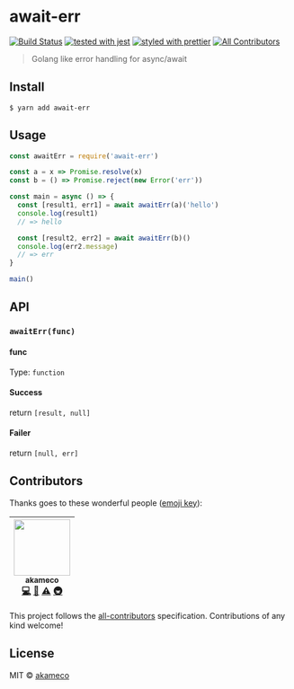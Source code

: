 # await-err

[![Build Status](https://travis-ci.org/akameco/await-err.svg?branch=master)](https://travis-ci.org/akameco/await-err)
[![tested with jest](https://img.shields.io/badge/tested_with-jest-99424f.svg)](https://github.com/facebook/jest)
[![styled with prettier](https://img.shields.io/badge/styled_with-prettier-ff69b4.svg)](https://github.com/prettier/prettier)
[![All Contributors](https://img.shields.io/badge/all_contributors-1-orange.svg?style=flat-square)](#contributors)

> Golang like error handling for async/await

## Install

```
$ yarn add await-err
```

## Usage

```js
const awaitErr = require('await-err')

const a = x => Promise.resolve(x)
const b = () => Promise.reject(new Error('err'))

const main = async () => {
  const [result1, err1] = await awaitErr(a)('hello')
  console.log(result1)
  // => hello

  const [result2, err2] = await awaitErr(b)()
  console.log(err2.message)
  // => err
}

main()
```

## API

### `awaitErr(func)`

#### func

Type: `function`

#### Success

return `[result, null]`

#### Failer

return `[null, err]`

## Contributors

Thanks goes to these wonderful people ([emoji key](https://github.com/kentcdodds/all-contributors#emoji-key)):

<!-- ALL-CONTRIBUTORS-LIST:START - Do not remove or modify this section -->
<!-- prettier-ignore -->
| [<img src="https://avatars2.githubusercontent.com/u/4002137?v=4" width="100px;"/><br /><sub>akameco</sub>](http://akameco.github.io)<br />[💻](https://github.com/akameco/await-err/commits?author=akameco "Code") [📖](https://github.com/akameco/await-err/commits?author=akameco "Documentation") [⚠️](https://github.com/akameco/await-err/commits?author=akameco "Tests") [🚇](#infra-akameco "Infrastructure (Hosting, Build-Tools, etc)") |
| :---: |

<!-- ALL-CONTRIBUTORS-LIST:END -->

This project follows the [all-contributors](https://github.com/kentcdodds/all-contributors) specification. Contributions of any kind welcome!

## License

MIT © [akameco](http://akameco.github.io)
